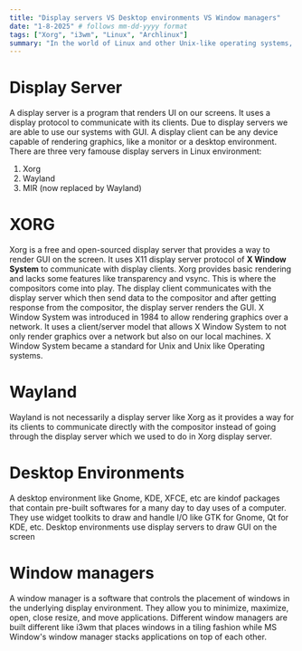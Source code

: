 ```yaml
---
title: "Display servers VS Desktop environments VS Window managers"
date: "1-8-2025" # follows mm-dd-yyyy format
tags: ["Xorg", "i3wm", "Linux", "Archlinux"]
summary: "In the world of Linux and other Unix-like operating systems, the terms \"display server,\" \"desktop environment,\" and \"window manager\" are often used interchangeably, but they each refer to distinct components of the graphical user interface (GUI). In this blog we will go over their differences to better understand them"
---
```


# Display Server
A display server is a program that renders UI on our screens. It uses a display protocol to communicate with its clients. Due to display servers we are able to use our systems with GUI.
A display client can be any device capable of rendering graphics, like a monitor or a desktop environment. 
There are three very famouse display servers in Linux environment:
1. Xorg
2. Wayland
3. MIR (now replaced by Wayland)

# XORG
Xorg is a free and open-sourced display server that provides a way to render GUI on the screen. It uses X11 display server protocol of **X Window System** to communicate with display clients.
Xorg provides basic rendering and lacks some features like transparency and vsync. This is where the compositors come into play. The display client communicates with the display server which then send data to the compositor and after getting response from the compositor, the display server renders the GUI.
X Window System was introduced in 1984 to allow rendering graphics over a network. It uses a client/server model that allows X Window System to not only render graphics over a network but also on our local machines. X Window System became a standard for Unix and Unix like Operating systems.

# Wayland
Wayland is not necessarily a display server like Xorg as it provides a way for its clients to communicate directly with the compositor instead of going through the display server which we used to do in Xorg display server.


# Desktop Environments
A desktop environment like Gnome, KDE, XFCE, etc are kindof packages that contain pre-built softwares for a many day to day uses of a computer. They use widget toolkits to draw and handle I/O like GTK for Gnome, Qt for KDE, etc.
Desktop environments use display servers to draw GUI on the screen

# Window managers
A window manager is a software that controls the placement of windows in the underlying display environment. They allow you to minimize, maximize, open, close resize, and move applications. Different window managers are built different like i3wm that places windows in a tiling fashion while MS Window's window manager stacks applications on top of each other.
